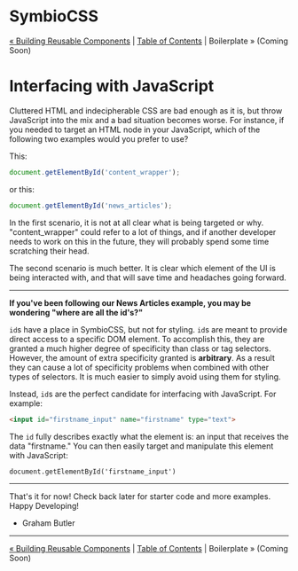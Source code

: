 # SymbioCSS

[&laquo; Building Reusable Components](04_building-reusable-components.md) | [Table of Contents](https://github.com/gbdrummer/symbiocss) | Boilerplate &raquo; (Coming Soon)

# Interfacing with JavaScript

Cluttered HTML and indecipherable CSS are bad enough as it is, but throw JavaScript into the mix and a bad situation becomes worse. For instance, if you needed to target an HTML node in your JavaScript, which of the following two examples would you prefer to use?

This:
```js
document.getElementById('content_wrapper');
```
or this:
```js
document.getElementById('news_articles');
```

In the first scenario, it is not at all clear what is being targeted or why. "content_wrapper" could refer to a lot of things, and if another developer needs to work on this in the future, they will probably spend some time scratching their head.

The second scenario is much better. It is clear which element of the UI is being interacted with, and that will save time and headaches going forward.

---

**If you've been following our News Articles example, you may be wondering "where are all the id's?"**

`id`s have a place in SymbioCSS, but not for styling. `id`s are meant to provide direct access to a specific DOM element. To accomplish this, they are granted a much higher degree of specificity than class or tag selectors. However, the amount of extra specificity granted is **arbitrary**. As a result they can cause a lot of specificity problems when combined with other types of selectors. It is much easier to simply avoid using them for styling.

Instead, `id`s are the perfect candidate for interfacing with JavaScript. For example:

```HTML
<input id="firstname_input" name="firstname" type="text">
```

The `id` fully describes exactly what the element is: an input that receives the data "firstname." You can then easily target and manipulate this element with JavaScript:

```JS
document.getElementById('firstname_input')
```

---
 
That's it for now! Check back later for starter code and more examples. Happy Developing!

- Graham Butler

---
[&laquo; Building Reusable Components](04_building-reusable-components.md) | [Table of Contents](https://github.com/gbdrummer/symbiocss) | Boilerplate &raquo; (Coming Soon)
